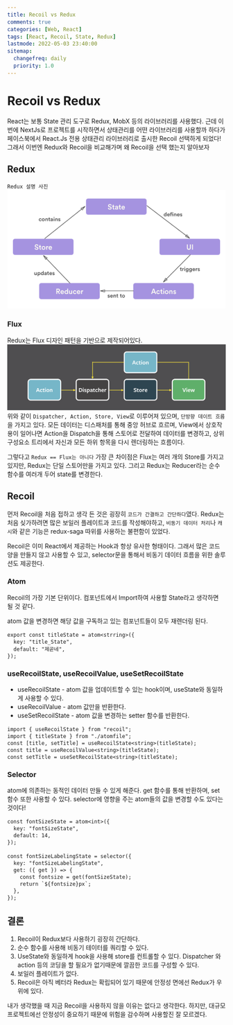 ```yaml
---
title: Recoil vs Redux
comments: true
categories: [Web, React]
tags: [React, Recoil, State, Redux]
lastmode: 2022-05-03 23:40:00
sitemap:
  changefreq: daily
  priority: 1.0
---
```


# Recoil vs Redux

React는 보통 State 관리 도구로 Redux, MobX 등의 라이브러리를 사용했다. 근데 이번에 NextJs로 프로젝트를 시작하면서 상태관리를 어떤 라이브러리를 사용할까 하다가 페이스북에서 React.Js 전용 상태관리 라이브러리로 출시한 Recoil 선택하게 되었다!
그래서 이번엔 Redux와 Recoil을 비교해가며 왜 Recoil을 선택 했는지 알아보자

## Redux

`Redux 설명 사진`
![redux](/assets/img/post/redux.png)

### Flux

Redux는 Flux 디자인 패턴을 기반으로 제작되어있다.
![flux](/assets/img/post/flux.png)
위와 같이 `Dispatcher, Action, Store, View`로 이루어져 있으며, `단방향 데이트 흐름`을 가지고 있다. 모든 데이터는 디스패처를 통해 중앙 허브로 흐르며, View에서 상호작용이 일어나면 Action을 Dispatch을 통해 스토어로 전달하여 데이터를 변경하고, 상위 구성요소 트리에서 자신과 모든 하위 항목을 다시 렌더링하는 흐름이다.

그렇다고 `Redux == Flux는 아니다` 가장 큰 차이점은 Flux는 여러 개의 Store를 가지고 있지만, Redux는 단일 스토어만을 가지고 있다. 그리고 Redux는 Reducer라는 순수 함수를 여러개 두어 state를 변경한다.

## Recoil

먼저 Recoil을 처음 접하고 생각 든 것은 굉장히 `코드가 간결하고 간단하다`였다. Redux는 처음 싲가하려면 많은 보일러 플레이트과 코드를 작성해야하고, `비동기 데이터 처리`나 `캐시`와 같은 기능은 redux-saga 따위를 사용하는 불편함이 있었다.

Recoil은 이미 React에서 제공하는 Hook과 항상 유사한 형태이다. 그래서 많은 코드 양을 만들지 않고 사용할 수 있고, selector문을 통해서 비동기 데이터 흐름을 위한 솔루션도 제공한다.

### Atom

Recoil의 가장 기본 단위이다. 컴포넌트에서 Import하여 사용할 State라고 생각하면 될 것 같다.

atom 값을 변경하면 해당 값을 구독하고 있는 컴포넌트들이 모두 재렌더링 된다.

```tsx
export const titleState = atom<strring>({
  key: "title_State",
  default: "제곧네",
});
```

### useRecoilState, useRecoilValue, useSetRecoilState

- useRecoilState - atom 값을 업데이트할 수 있는 hook이며, useState와 동일하게 사용할 수 있다.
- useRecoilValue - atom 값만을 반환한다.
- useSetRecoilState - atom 값을 변경하는 setter 함수를 반환한다.

```tsx
import { useRecoilState } from "recoil";
import { titleState } from "./atomfile";
const [title, setTitle] = useRecoilState<string>(titleState);
const title = useRecoilValue<string>(titleState);
const setTitle = useSetRecoilState<string>(titleState);
```

### Selector

atom에 의존하는 동적인 데이터 만들 수 있게 해준다. get 함수를 통해 반환하며, set 함수 또한 사용할 수 있다. selector에 영향을 주는 atom들의 값을 변경할 수도 있다는 것이다!

```tsx
const fontSizeState = atom<int>({
  key: "fontSizeState",
  default: 14,
});

const fontSizeLabelingState = selector({
  key: "fontSizeLabelingState",
  get: ({ get }) => {
    const fontsize = get(fontSizeState);
    return `${fontsize}px`;
  },
});
```

## 결론

1. Recoil이 Redux보다 사용하기 굉장히 간단하다.
2. 순수 함수를 사용해 비동기 테이터를 쿼리할 수 있다.
3. UseState와 동일하게 hook을 사용해 store를 컨트롤할 수 있다. Dispatcher 와 action 등의 코딩을 할 필요가 없기때문에 깔끔한 코드를 구성할 수 있다.
4. 보일러 플레이트가 없다.
5. Recoil은 아직 베터라 Redux는 확립되어 있기 때문에 안정성 면에선 Redux가 우위에 있다.

내가 생각했을 때 지금 Recoil을 사용하지 않을 이유는 없다고 생각한다. 하지만, 대규모 프로젝트에선 안정성이 중요하기 때문에 위험을 감수하며 사용할진 잘 모르겠다.
